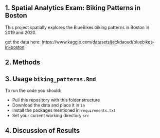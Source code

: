 ## 1. Spatial Analytics Exam: Biking Patterns in Boston 
This project spatially explores the BlueBikes biking patterns in Boston in 2019 and 2020. 

get the data here: https://www.kaggle.com/datasets/jackdaoud/bluebikes-in-boston

## 2. Methods

## 3. Usage ```biking_patterns.Rmd```
To run the code you should:
- Pull this repository with this folder structure
- Download the data and place it in ```in```
- Install the packages mentioned in ```requirements.txt```
- Set your current working directory ```src```

## 4. Discussion of Results 
